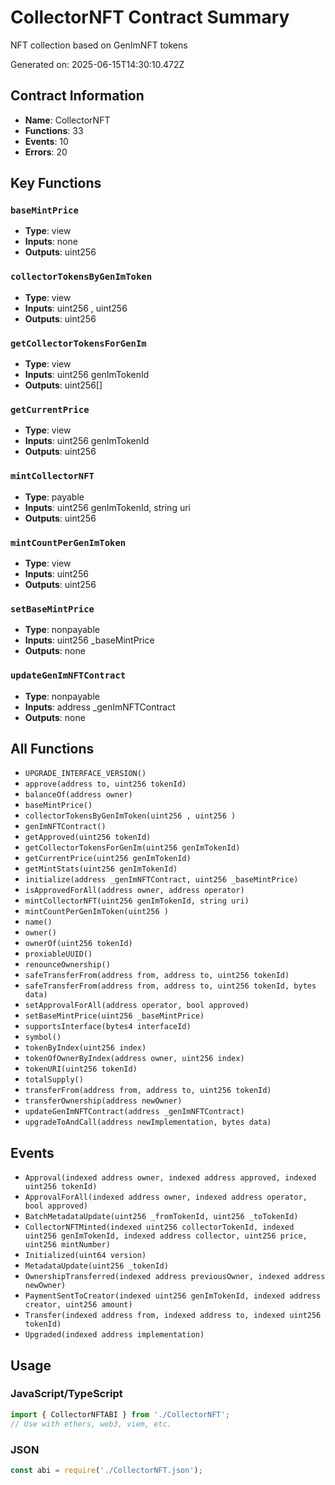 # CollectorNFT Contract Summary

NFT collection based on GenImNFT tokens

Generated on: 2025-06-15T14:30:10.472Z

## Contract Information
- **Name**: CollectorNFT
- **Functions**: 33
- **Events**: 10
- **Errors**: 20

## Key Functions

### `baseMintPrice`
- **Type**: view
- **Inputs**: none
- **Outputs**: uint256 

### `collectorTokensByGenImToken`
- **Type**: view
- **Inputs**: uint256 , uint256 
- **Outputs**: uint256 

### `getCollectorTokensForGenIm`
- **Type**: view
- **Inputs**: uint256 genImTokenId
- **Outputs**: uint256[] 

### `getCurrentPrice`
- **Type**: view
- **Inputs**: uint256 genImTokenId
- **Outputs**: uint256 

### `mintCollectorNFT`
- **Type**: payable
- **Inputs**: uint256 genImTokenId, string uri
- **Outputs**: uint256 

### `mintCountPerGenImToken`
- **Type**: view
- **Inputs**: uint256 
- **Outputs**: uint256 

### `setBaseMintPrice`
- **Type**: nonpayable
- **Inputs**: uint256 _baseMintPrice
- **Outputs**: none

### `updateGenImNFTContract`
- **Type**: nonpayable
- **Inputs**: address _genImNFTContract
- **Outputs**: none



## All Functions

- `UPGRADE_INTERFACE_VERSION()`
- `approve(address to, uint256 tokenId)`
- `balanceOf(address owner)`
- `baseMintPrice()`
- `collectorTokensByGenImToken(uint256 , uint256 )`
- `genImNFTContract()`
- `getApproved(uint256 tokenId)`
- `getCollectorTokensForGenIm(uint256 genImTokenId)`
- `getCurrentPrice(uint256 genImTokenId)`
- `getMintStats(uint256 genImTokenId)`
- `initialize(address _genImNFTContract, uint256 _baseMintPrice)`
- `isApprovedForAll(address owner, address operator)`
- `mintCollectorNFT(uint256 genImTokenId, string uri)`
- `mintCountPerGenImToken(uint256 )`
- `name()`
- `owner()`
- `ownerOf(uint256 tokenId)`
- `proxiableUUID()`
- `renounceOwnership()`
- `safeTransferFrom(address from, address to, uint256 tokenId)`
- `safeTransferFrom(address from, address to, uint256 tokenId, bytes data)`
- `setApprovalForAll(address operator, bool approved)`
- `setBaseMintPrice(uint256 _baseMintPrice)`
- `supportsInterface(bytes4 interfaceId)`
- `symbol()`
- `tokenByIndex(uint256 index)`
- `tokenOfOwnerByIndex(address owner, uint256 index)`
- `tokenURI(uint256 tokenId)`
- `totalSupply()`
- `transferFrom(address from, address to, uint256 tokenId)`
- `transferOwnership(address newOwner)`
- `updateGenImNFTContract(address _genImNFTContract)`
- `upgradeToAndCall(address newImplementation, bytes data)`

## Events

- `Approval(indexed address owner, indexed address approved, indexed uint256 tokenId)`
- `ApprovalForAll(indexed address owner, indexed address operator, bool approved)`
- `BatchMetadataUpdate(uint256 _fromTokenId, uint256 _toTokenId)`
- `CollectorNFTMinted(indexed uint256 collectorTokenId, indexed uint256 genImTokenId, indexed address collector, uint256 price, uint256 mintNumber)`
- `Initialized(uint64 version)`
- `MetadataUpdate(uint256 _tokenId)`
- `OwnershipTransferred(indexed address previousOwner, indexed address newOwner)`
- `PaymentSentToCreator(indexed uint256 genImTokenId, indexed address creator, uint256 amount)`
- `Transfer(indexed address from, indexed address to, indexed uint256 tokenId)`
- `Upgraded(indexed address implementation)`

## Usage

### JavaScript/TypeScript
```typescript
import { CollectorNFTABI } from './CollectorNFT';
// Use with ethers, web3, viem, etc.
```

### JSON
```javascript
const abi = require('./CollectorNFT.json');
```
